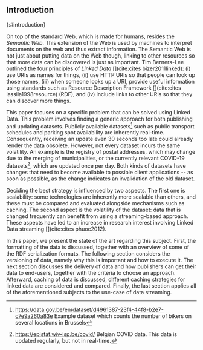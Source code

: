 ## Introduction
{:#introduction}

On top of the standard Web, which is made for humans, resides the _Semantic Web_. This extension of the Web is used by machines to interpret documents on the web and thus extract information. The Semantic Web is not just about putting data on the Web though, linking to other resources so that more data can be discovered is just as important. Tim Berners-Lee outlined the four principles of _Linked Data_ [](cite:cites bizer2011linked): (i) use URIs as names for things, (ii) use HTTP URIs so that people can look up those names, (iii) when someone looks up a URI, provide useful information using standards such as Resource Description Framework [](cite:cites lassila1998resource) (RDF), and (iv) include links to other URIs so that they can discover more things.

This paper focuses on a specific problem that can be solved using Linked Data. This problem involves finding a generic approach for both publishing and updating datasets. Publicly available datasets[^exmp] such as public transport schedules and parking spot availability are inherently real-time. Consequently, receiving an update even 30 seconds too late could already render the data obsolete. However, not every dataset incurs the same volatility. An example is the registry of postal addresses, which may change due to the merging of municipalities, or the currently relevant COVID-19 datasets[^covid], which are updated once per day. Both kinds of datasets have changes that need to become available to possible client applications -- as soon as possible, as the change indicates an invalidation of the old dataset.

[^exmp]: https://data.gov.be/en/dataset/d4961387-23f4-44f8-b2e7-c7e9a260a83e Example dataset which counts the number of bikers on several locations in Brussels
[^covid]: https://epistat.wiv-isp.be/covid/ Belgian COVID data. This data is updated regularly, but not in real-time.

Deciding the best strategy is influenced by two aspects. The first one is scalability: some technologies are inherently more scalable than others, and these must be compared and evaluated alongside mechanisms such as caching. The second aspect is the volatility of the dataset: data that is changed frequently can benefit from using a streaming-based approach. These aspects have led to an increase in research interest involving Linked Data streaming [](cite:cites phuoc2012).

In this paper, we present the state of the art regarding this subject. First, the formatting of the data is discussed, together with an overview of some of the RDF serialization formats. The following section considers the versioning of data, namely why this is important and how to execute it. The next section discusses the delivery of data and how publishers can get their data to end-users, together with the criteria to choose an approach. Afterward, caching of data is discussed, different caching strategies for linked data are considered and compared. Finally, the last section applies all of the aforementioned subjects to the use-case of data streaming. 